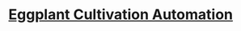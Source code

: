 <html>
  <head>
    <style>
      h1 { text-decoration: underline }
    </style>
  </head>
  <body>
    <h1>Eggplant Cultivation Automation</h1>
  </body>
</html>
